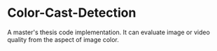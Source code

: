 # Color-Cast-Detection
A master's thesis code implementation. It can evaluate image or video quality from the aspect of image color.
